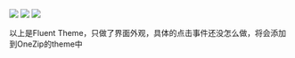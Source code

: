 <img src="https://s1.328888.xyz/2022/08/03/OYyQK.png">
<img src="https://s1.328888.xyz/2022/08/08/0CoxI.png">
<img src="https://s1.328888.xyz/2022/08/08/0CcCX.png">

以上是Fluent Theme，只做了界面外观，具体的点击事件还没怎么做，将会添加到OneZip的theme中
